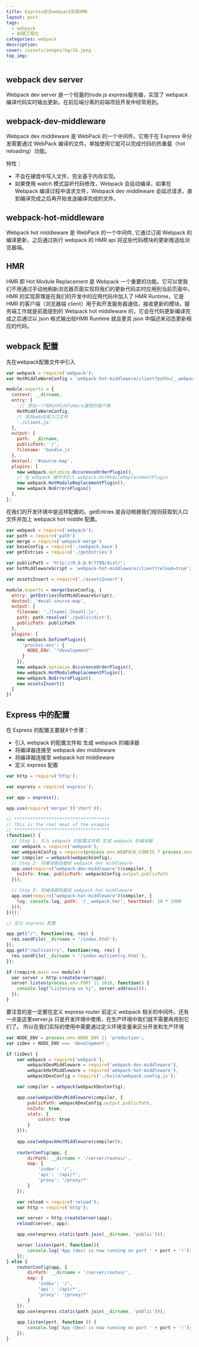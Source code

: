 ```yaml
---
title: Express结合webpack实现HMR
layout: post
tags: 
  - webpack
  - 前端工程化
categories: webpack
description: 
cover: /assets/images/bg/16.jpeg
top_img: 
---
```


## webpack dev server

Webpack dev server 是一个轻量的node.js express服务器，实现了 webpack 编译代码实时输出更新。在前后端分离的前端项目开发中经常用到。

## webpack-dev-middleware

Webpack dev middleware 是 WebPack 的一个中间件。它用于在 Express 中分发需要通过 WebPack 编译的文件。单独使用它就可以完成代码的热重载（hot reloading）功能。

特性：

- 不会在硬盘中写入文件，完全基于内存实现。
- 如果使用 watch 模式监听代码修改，Webpack 会自动编译，如果在 Webpack 编译过程中请求文件，Webpack dev middleware 会延迟请求，直到编译完成之后再开始发送编译完成的文件。

## webpack-hot-middleware

Webpack hot middleware 是 WebPack 的一个中间件, 它通过订阅 Webpack 的编译更新，之后通过执行 webpack 的 HMR api 将这些代码模块的更新推送给浏览器端。

## HMR

HMR 即 Hot Module Replacement 是 Webpack 一个重要的功能。它可以使我们不用通过手动地刷新浏览器页面实现将我们的更新代码实时应用到当前页面中。 HMR 的实现原理是在我们的开发中的应用代码中加入了 HMR Runtime，它是 HMR 的客户端（浏览器端 client）用于和开发服务器通信，接收更新的模块。服务端工作就是前面提到的 Webpack hot middleware 的，它会在代码更新编译完成之后通过以 json 格式输出给HMR Runtime 就会更具 json 中描述来动态更新相应的代码。

## webpack 配置
先在webpack配置文件中引入

```js
var webpack = require('webpack');
var HotMiddleWareConfig = 'webpack-hot-middleware/client?path=/__webpack_hmr&timeout=20000'

module.exports = {
  context: __dirname,
  entry: [
     // 添加一个和HotMiddleWare通信的客户端
    HotMiddleWareConfig,
    // 添加web应用入口文件
    './client.js'
  ],
  output: {
    path: __dirname,
    publicPath: '/',
    filename: 'bundle.js'
  },
  devtool: '#source-map',
  plugins: [
    new webpack.optimize.OccurenceOrderPlugin(),
    // 在 webpack 插件中引入 webpack.HotModuleReplacementPlugin
    new webpack.HotModuleReplacementPlugin(),
    new webpack.NoErrorsPlugin()
  ],
};
```
在我们的开发环境中是这样配置的。getEntries 是自动根据我们规则获取到入口文件并加上 webpack hot middle 配置。

```js
var webpack = require('webpack');
var path = require('path')
var merge = require('webpack-merge')
var baseConfig = require('./webpack.base')
var getEntries = require('./getEntries')

var publicPath = 'http://0.0.0.0:7799/dist/';
var hotMiddlewareScript = 'webpack-hot-middleware/client?reload=true';

var assetsInsert = require('./assetsInsert')

module.exports = merge(baseConfig, {
  entry: getEntries(hotMiddlewareScript),
  devtool: '#eval-source-map',
  output: {
    filename: './[name].[hash].js',
    path: path.resolve('./public/dist'),
    publicPath: publicPath
  },
  plugins: [
    new webpack.DefinePlugin({
      'process.env': {
        NODE_ENV: '"development"'
      }
    }),
    new webpack.optimize.OccurenceOrderPlugin(),
    new webpack.HotModuleReplacementPlugin(),
    new webpack.NoErrorsPlugin(),
    new assetsInsert()
  ]
})
```

## Express 中的配置

在 Express 的配置主要就4个步骤：

- 引入 webpack 的配置文件和 生成 webpack 的编译器
- 将编译器连接至 webpack dev middleware
- 将编译器连接至 webpack hot middleware
- 定义 express 配置

```js
var http = require('http');

var express = require('express');

var app = express();

app.use(require('morgan')('short'));

// ************************************
// This is the real meat of the example
// ************************************
(function() {
  // Step 1: 引入 webpack 的配置文件和 生成 webpack 的编译器
  var webpack = require('webpack');
  var webpackConfig = require(process.env.WEBPACK_CONFIG ? process.env.WEBPACK_CONFIG : './webpack.config');
  var compiler = webpack(webpackConfig);
  // Step 2: 将编译器挂载给 webpack dev middleware
  app.use(require("webpack-dev-middleware")(compiler, {
    noInfo: true, publicPath: webpackConfig.output.publicPath
  }));

  // Step 3: 将编译器挂载给 webpack hot middleware
  app.use(require("webpack-hot-middleware")(compiler, {
    log: console.log, path: '/__webpack_hmr', heartbeat: 10 * 1000
  }));
})();

// 定义 express 配置

app.get("/", function(req, res) {
  res.sendFile(__dirname + '/index.html');
});
app.get("/multientry", function(req, res) {
  res.sendFile(__dirname + '/index-multientry.html');
});

if (require.main === module) {
  var server = http.createServer(app);
  server.listen(process.env.PORT || 1616, function() {
    console.log("Listening on %j", server.address());
  });
}
```

要注意的是一定要在定义 express router 前定义 webpack 相关的中间件。还有一点是这里server.js 只是开发环境中使用，在生产环境中我们就不需要再用到它们了。 所以在我们实际的使用中需要通过定义环境变量来区分开发和生产环境

```js
var NODE_ENV = process.env.NODE_ENV || 'production';
var isDev = NODE_ENV === 'development';

if (isDev) {
    var webpack = require('webpack'),
        webpackDevMiddleware = require('webpack-dev-middleware'),
        webpackHotMiddleware = require('webpack-hot-middleware'),
        webpackDevConfig = require('./build/webpack.config.js');

    var compiler = webpack(webpackDevConfig);

    app.use(webpackDevMiddleware(compiler, {
        publicPath: webpackDevConfig.output.publicPath,
        noInfo: true,
        stats: {
            colors: true
        }
    }));
    
    app.use(webpackHotMiddleware(compiler));
    
    routerConfig(app, {
        dirPath: __dirname + '/server/routes/',
        map: {
            'index': '/',
            'api': '/api/*',
            'proxy': '/proxy/*'
        }
    });

    var reload = require('reload');
    var http = require('http');

    var server = http.createServer(app);
    reload(server, app);

    app.use(express.static(path.join(__dirname, 'public')));

    server.listen(port, function(){
        console.log('App (dev) is now running on port ' + port + '!');
    });
} else {
    routerConfig(app, {
        dirPath: __dirname + '/server/routes/',
        map: {
            'index': '/',
            'api': '/api/*',
            'proxy': '/proxy/*'
        }
    });
    app.use(express.static(path.join(__dirname, 'public')));
    
    app.listen(port, function () {
        console.log('App (dev) is now running on port ' + port + '!');
    });
}
```